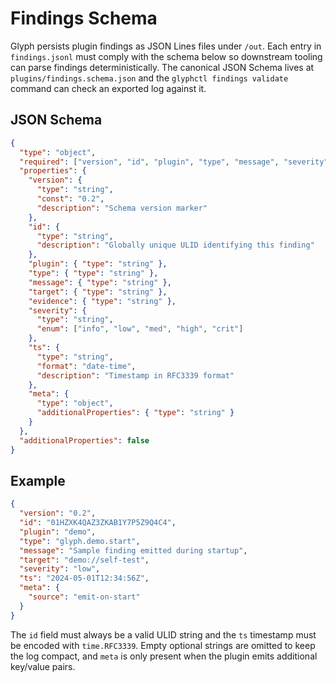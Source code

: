 # Findings Schema

Glyph persists plugin findings as JSON Lines files under `/out`. Each entry in
`findings.jsonl` must comply with the schema below so downstream tooling can
parse findings deterministically. The canonical JSON Schema lives at
`plugins/findings.schema.json` and the `glyphctl findings validate` command can
check an exported log against it.

## JSON Schema

```json
{
  "type": "object",
  "required": ["version", "id", "plugin", "type", "message", "severity", "ts"],
  "properties": {
    "version": {
      "type": "string",
      "const": "0.2",
      "description": "Schema version marker"
    },
    "id": {
      "type": "string",
      "description": "Globally unique ULID identifying this finding"
    },
    "plugin": { "type": "string" },
    "type": { "type": "string" },
    "message": { "type": "string" },
    "target": { "type": "string" },
    "evidence": { "type": "string" },
    "severity": {
      "type": "string",
      "enum": ["info", "low", "med", "high", "crit"]
    },
    "ts": {
      "type": "string",
      "format": "date-time",
      "description": "Timestamp in RFC3339 format"
    },
    "meta": {
      "type": "object",
      "additionalProperties": { "type": "string" }
    }
  },
  "additionalProperties": false
}
```

## Example

```json
{
  "version": "0.2",
  "id": "01HZXK4QAZ3ZKAB1Y7P5Z9Q4C4",
  "plugin": "demo",
  "type": "glyph.demo.start",
  "message": "Sample finding emitted during startup",
  "target": "demo://self-test",
  "severity": "low",
  "ts": "2024-05-01T12:34:56Z",
  "meta": {
    "source": "emit-on-start"
  }
}
```

The `id` field must always be a valid ULID string and the `ts`
timestamp must be encoded with `time.RFC3339`. Empty optional strings are
omitted to keep the log compact, and `meta` is only present when the plugin
emits additional key/value pairs.
